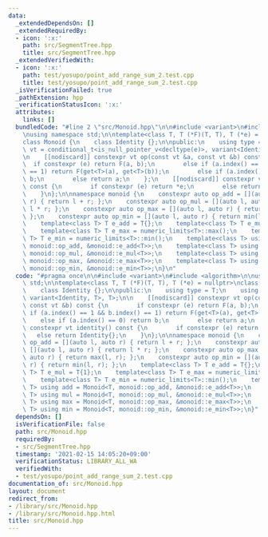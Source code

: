 ```yaml
---
data:
  _extendedDependsOn: []
  _extendedRequiredBy:
  - icon: ':x:'
    path: src/SegmentTree.hpp
    title: src/SegmentTree.hpp
  _extendedVerifiedWith:
  - icon: ':x:'
    path: test/yosupo/point_add_range_sum_2.test.cpp
    title: test/yosupo/point_add_range_sum_2.test.cpp
  _isVerificationFailed: true
  _pathExtension: hpp
  _verificationStatusIcon: ':x:'
  attributes:
    links: []
  bundledCode: "#line 2 \"src/Monoid.hpp\"\n\n#include <variant>\n#include <algorithm>\n\
    \nusing namespace std;\n\ntemplate<class T, T (*F)(T, T), T (*e) = nullptr>\n\
    class Monoid {\n    class Identity {};\n\npublic:\n    using type = T;\n    using\
    \ vt = conditional_t<is_null_pointer_v<decltype(e)>, variant<Identity, T>, T>;\n\
    \n    [[nodiscard]] constexpr vt op(const vt &a, const vt &b) const {\n      \
    \  if constexpr (e) return F(a, b);\n        else if (a.index() == 1 && b.index()\
    \ == 1) return F(get<T>(a), get<T>(b));\n        else if (a.index() == 0) return\
    \ b;\n        else return a;\n    };\n    [[nodiscard]] constexpr vt identity()\
    \ const {\n        if constexpr (e) return *e;\n        else return Identity{};\n\
    \    }\n};\n\nnamespace monoid {\n    constexpr auto op_add = [](auto l, auto\
    \ r) { return l + r; };\n    constexpr auto op_mul = [](auto l, auto r) { return\
    \ l * r; };\n    constexpr auto op_max = [](auto l, auto r) { return max(l, r);\
    \ };\n    constexpr auto op_min = [](auto l, auto r) { return min(l, r); };\n\
    \    template<class T> T e_add = T{};\n    template<class T> T e_mul = T{1};\n\
    \    template<class T> T e_max = numeric_limits<T>::max();\n    template<class\
    \ T> T e_min = numeric_limits<T>::min();\n    template<class T> using add = Monoid<T,\
    \ monoid::op_add, &monoid::e_add<T>>;\n    template<class T> using mul = Monoid<T,\
    \ monoid::op_mul, &monoid::e_mul<T>>;\n    template<class T> using max = Monoid<T,\
    \ monoid::op_max, &monoid::e_max<T>>;\n    template<class T> using min = Monoid<T,\
    \ monoid::op_min, &monoid::e_min<T>>;\n}\n"
  code: "#pragma once\n\n#include <variant>\n#include <algorithm>\n\nusing namespace\
    \ std;\n\ntemplate<class T, T (*F)(T, T), T (*e) = nullptr>\nclass Monoid {\n\
    \    class Identity {};\n\npublic:\n    using type = T;\n    using vt = conditional_t<is_null_pointer_v<decltype(e)>,\
    \ variant<Identity, T>, T>;\n\n    [[nodiscard]] constexpr vt op(const vt &a,\
    \ const vt &b) const {\n        if constexpr (e) return F(a, b);\n        else\
    \ if (a.index() == 1 && b.index() == 1) return F(get<T>(a), get<T>(b));\n    \
    \    else if (a.index() == 0) return b;\n        else return a;\n    };\n    [[nodiscard]]\
    \ constexpr vt identity() const {\n        if constexpr (e) return *e;\n     \
    \   else return Identity{};\n    }\n};\n\nnamespace monoid {\n    constexpr auto\
    \ op_add = [](auto l, auto r) { return l + r; };\n    constexpr auto op_mul =\
    \ [](auto l, auto r) { return l * r; };\n    constexpr auto op_max = [](auto l,\
    \ auto r) { return max(l, r); };\n    constexpr auto op_min = [](auto l, auto\
    \ r) { return min(l, r); };\n    template<class T> T e_add = T{};\n    template<class\
    \ T> T e_mul = T{1};\n    template<class T> T e_max = numeric_limits<T>::max();\n\
    \    template<class T> T e_min = numeric_limits<T>::min();\n    template<class\
    \ T> using add = Monoid<T, monoid::op_add, &monoid::e_add<T>>;\n    template<class\
    \ T> using mul = Monoid<T, monoid::op_mul, &monoid::e_mul<T>>;\n    template<class\
    \ T> using max = Monoid<T, monoid::op_max, &monoid::e_max<T>>;\n    template<class\
    \ T> using min = Monoid<T, monoid::op_min, &monoid::e_min<T>>;\n}"
  dependsOn: []
  isVerificationFile: false
  path: src/Monoid.hpp
  requiredBy:
  - src/SegmentTree.hpp
  timestamp: '2021-02-15 14:05:20+09:00'
  verificationStatus: LIBRARY_ALL_WA
  verifiedWith:
  - test/yosupo/point_add_range_sum_2.test.cpp
documentation_of: src/Monoid.hpp
layout: document
redirect_from:
- /library/src/Monoid.hpp
- /library/src/Monoid.hpp.html
title: src/Monoid.hpp
---
```

